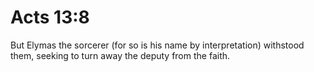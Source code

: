 # Acts 13:8

But Elymas the sorcerer (for so is his name by interpretation) withstood them, seeking to turn away the deputy from the faith.